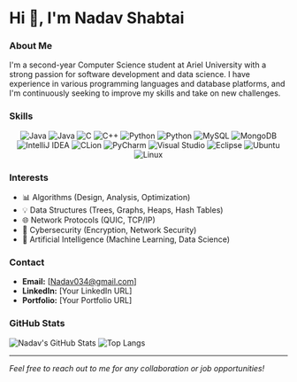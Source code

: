 #  Hi 👋, I'm Nadav Shabtai</b></h1>

### About Me
I'm a second-year Computer Science student at Ariel University with a strong passion for software development and data science. I have experience in various programming languages and database platforms, and I'm continuously seeking to improve my skills and take on new challenges.

### Skills
<div align="center">
  <img src="https://img.icons8.com/color/48/000000/java-coffee-cup-logo.png" alt="Java" />
  <img src="https://img.icons8.com/color/48/000000/java-coffee-cup-logo--v2.png" alt="Java" />
  <img src="https://img.icons8.com/color/48/000000/c-programming.png" alt="C" />
  <img src="https://img.icons8.com/color/48/000000/c-plus-plus-logo.png" alt="C++" />
  <img src="https://img.icons8.com/color/48/000000/python--v1.png" alt="Python" />
  <img src="https://img.icons8.com/color/48/000000/python--v2.png" alt="Python" />
  <img src="https://img.icons8.com/color/48/000000/mysql-logo.png" alt="MySQL" />
  <img src="https://img.icons8.com/color/48/000000/mongodb.png" alt="MongoDB" />
  <img src="https://img.icons8.com/color/48/000000/intellij-idea.png" alt="IntelliJ IDEA" />
  <img src="https://img.icons8.com/color/48/000000/clion.png" alt="CLion" />
  <img src="https://img.icons8.com/color/48/000000/pycharm.png" alt="PyCharm" />
  <img src="https://img.icons8.com/color/48/000000/visual-studio.png" alt="Visual Studio" />
  <img src="https://img.icons8.com/color/48/000000/eclipse.png" alt="Eclipse" />
  <img src="https://img.icons8.com/color/48/000000/ubuntu--v1.png" alt="Ubuntu" />
  <img src="https://img.icons8.com/color/48/000000/linux.png" alt="Linux" />
</div>

### Interests
- 📊 Algorithms (Design, Analysis, Optimization)
- 💡 Data Structures (Trees, Graphs, Heaps, Hash Tables)
- 🌐 Network Protocols (QUIC, TCP/IP)
- 🔐 Cybersecurity (Encryption, Network Security)
- 🤖 Artificial Intelligence (Machine Learning, Data Science)

### Contact
- **Email:** [Nadav034@gmail.com]
- **LinkedIn:** [Your LinkedIn URL]
- **Portfolio:** [Your Portfolio URL]

### GitHub Stats
![Nadav's GitHub Stats](https://github-readme-stats.vercel.app/api?username=NadavShabta&show_icons=true&theme=radical)
![Top Langs](https://github-readme-stats.vercel.app/api/top-langs/?username=NadavShabta&layout=compact&theme=radical)

---

*Feel free to reach out to me for any collaboration or job opportunities!*
